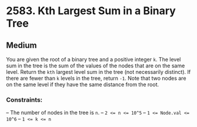 # 2583. Kth Largest Sum in a Binary Tree

## Medium

You are given the root of a binary tree and a positive integer `k`. The level sum in the tree is the sum of the values
of the nodes that are on the same level. Return the `kth` largest level sum in the tree (not necessarily distinct). If
there are fewer than `k` levels in the tree, return `-1`. Note that two nodes are on the same level if they have the
same distance from the root.

### Constraints:

– The number of nodes in the tree is `n`.
– `2 <= n <= 10^5`
– `1 <= Node.val <= 10^6`
– `1 <= k <= n`
